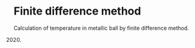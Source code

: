 # Finite difference method

Calculation of temperature in metallic ball by finite difference method.

2020.